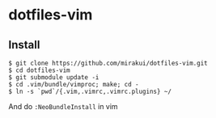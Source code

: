dotfiles-vim
============

## Install
```
$ git clone https://github.com/mirakui/dotfiles-vim.git
$ cd dotfiles-vim
$ git submodule update -i
$ cd .vim/bundle/vimproc; make; cd -
$ ln -s `pwd`/{.vim,.vimrc,.vimrc.plugins} ~/
```

And do `:NeoBundleInstall` in vim
